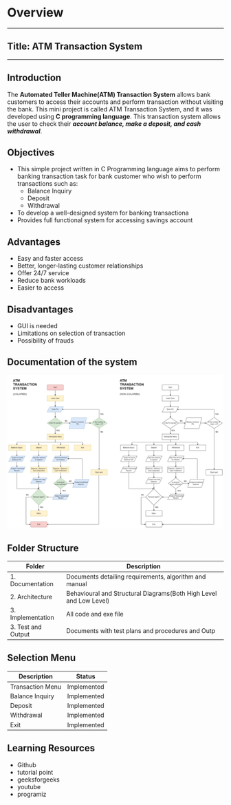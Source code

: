 # **Overview**
---
## Title: ATM Transaction System
---
## **Introduction**
The **Automated Teller Machine(ATM) Transaction System** allows bank customers to access their accounts and perform transaction without visiting the bank. This mini project is called ATM Transaction System, and it was developed using **C programming language**. This transaction system allows the user to check their ___account balance, make a deposit, and cash withdrawal___.

## **Objectives**
* This simple project written in C Programming language aims to perform banking transaction task for bank customer who wish to perform transactions such as:
    * Balance Inquiry
    * Deposit
    * Withdrawal
* To develop a well-designed system for banking transactiona
* Provides full functional system for accessing savings account 

## **Advantages**
- Easy and faster access
- Better, longer-lasting customer relationships
- Offer 24/7 service
- Reduce bank workloads
- Easier to access

## **Disadvantages**
- GUI is needed
- Limitations on selection of transaction
- Possibility of frauds

## **Documentation of the system**
![Flowchart](Flowchart%20ATM.jpg "Flowchart")

## **Folder Structure**

 | Folder | Description |
 |--|--|
 | 1. Documentation  | Documents detailing requirements, algorithm and manual |
 | 2. Architecture |  Behavioural and Structural Diagrams(Both High Level and Low Level) |
 | 3. Implementation | All code and exe file |
 | 3. Test and Output |  Documents with test plans and procedures and Outp |
 

## **Selection Menu**

 | Description | Status |
 |--|--|
 | Transaction Menu  | Implemented |
 | Balance Inquiry | Implemented |
 | Deposit |  Implemented |
 | Withdrawal |  Implemented |
 | Exit |  Implemented |


## **Learning Resources**
* Github
* tutorial point
* geeksforgeeks
* youtube
* programiz
